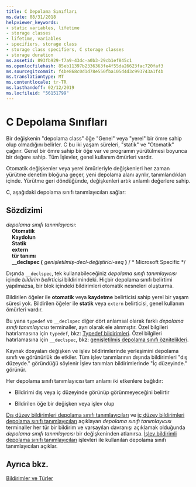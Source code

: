 ```yaml
---
title: C Depolama Sınıfları
ms.date: 08/31/2018
helpviewer_keywords:
- static variables, lifetime
- storage classes
- lifetime, variables
- specifiers, storage class
- storage class specifiers, C storage classes
- storage duration
ms.assetid: 893fb929-f7a9-43dc-a0b3-29cb1ef845c1
ms.openlocfilehash: 85eb11397b2336363fe4f55da26623fac720faf3
ms.sourcegitcommit: f4be868c0d1d78e550fba105d4d3c993743a1f4b
ms.translationtype: MT
ms.contentlocale: tr-TR
ms.lasthandoff: 02/12/2019
ms.locfileid: "56151799"
---
```

# <a name="c-storage-classes"></a>C Depolama Sınıfları

Bir değişkenin "depolama class" öğe "Genel" veya "yerel" bir ömre sahip olup olmadığını belirler. C bu iki yaşam süreleri, "statik" ve "Otomatik" çağırır. Genel bir ömre sahip bir öğe var ve programın yürütülmesi boyunca bir değere sahip. Tüm İşlevler, genel kullanım ömürleri vardır.

Otomatik değişkenler veya yerel ömürleriyle değişkenleri her zaman yürütme denetim bloğuna geçer, yeni depolama alanı ayrılır, tanımlandıkları içinde. Yürütme geri döndüğünde, değişkenleri artık anlamlı değerlere sahip.

C, aşağıdaki depolama sınıfı tanımlayıcıları sağlar:

## <a name="syntax"></a>Sözdizimi

*depolama sınıfı tanımlayıcısı*:<br/>
&nbsp;&nbsp;&nbsp;&nbsp;**Otomatik**<br/>
&nbsp;&nbsp;&nbsp;&nbsp;**Kaydolun**<br/>
&nbsp;&nbsp;&nbsp;&nbsp;**Statik**<br/>
&nbsp;&nbsp;&nbsp;&nbsp;**extern**<br/>
&nbsp;&nbsp;&nbsp;&nbsp;**tür tanımı**<br/>
&nbsp;&nbsp;&nbsp;&nbsp;**__declspec (** *genişletilmiş-decl-değiştirici-seq* **)**  / \* Microsoft Specific \*/

Dışında `__declspec`, tek kullanabileceğiniz *depolama sınıfı tanımlayıcısı* içinde *bildirim belirticisi* bildirimindeki. Hiçbir depolama sınıfı belirtimi yapılmazsa, bir blok içindeki bildirimleri otomatik nesneleri oluşturma.

Bildirilen öğeler ile **otomatik** veya **kaydetme** belirticisi sahip yerel bir yaşam süresi yok. Bildirilen öğeler ile **statik** veya `extern` belirticisi, genel kullanım ömürleri vardır.

Bu yana `typedef` ve `__declspec` diğer dört anlamsal olarak farklı *depolama sınıfı tanımlayıcısı* terminaller, ayrı olarak ele alınmıştır. Özel bilgileri hatırlamasına için `typedef`, bkz: [Typedef bildirimleri](../c-language/typedef-declarations.md). Özel bilgileri hatırlamasına için `__declspec`, bkz: [genişletilmiş depolama sınıfı öznitelikleri](../c-language/c-extended-storage-class-attributes.md).

Kaynak dosyaları değişken ve işlev bildirimlerinde yerleşimini depolama sınıfı ve görünürlük de etkiler. Tüm işlev tanımlarının dışında bildirimleri "dış düzeyde." göründüğü söylenir İşlev tanımları bildirimlerinde "İç düzeyinde." görünür.

Her depolama sınıfı tanımlayıcısı tam anlamı iki etkenlere bağlıdır:

- Bildirimi dış veya iç düzeyinde görünüp görünmeyeceğini belirtir

- Bildirilen öğe bir değişken veya işlev olup

[Dış düzey bildirimleri depolama sınıfı tanımlayıcıları](../c-language/storage-class-specifiers-for-external-level-declarations.md) ve [iç düzey bildirimleri depolama sınıfı tanımlayıcıları](../c-language/storage-class-specifiers-for-internal-level-declarations.md) açıklayan *depolama sınıfı tanımlayıcısı* terminaller her tür bir bildirim ve varsayılan davranışı açıklamak olduğunda *depolama sınıfı tanımlayıcısı* bir değişkeninden atlanırsa. [İşlev bildirimli depolama sınıfı tanımlayıcıları](../c-language/storage-class-specifiers-with-function-declarations.md) işlevleri ile kullanılan depolama sınıfı tanımlayıcıları açıklar.

## <a name="see-also"></a>Ayrıca bkz.

[Bildirimler ve Türler](../c-language/declarations-and-types.md)

